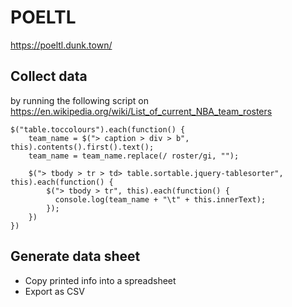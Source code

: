 # POELTL

https://poeltl.dunk.town/

## Collect data 
by running the following script on 
https://en.wikipedia.org/wiki/List_of_current_NBA_team_rosters

```
$("table.toccolours").each(function() {
    team_name = $("> caption > div > b", this).contents().first().text();
    team_name = team_name.replace(/ roster/gi, "");
    
    $("> tbody > tr > td> table.sortable.jquery-tablesorter", this).each(function() {
        $("> tbody > tr", this).each(function() {
          console.log(team_name + "\t" + this.innerText);
        });
    })
})
```

## Generate data sheet
- Copy printed info into a spreadsheet
- Export as CSV

